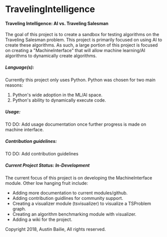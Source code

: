 # TravelingIntelligence
#### Traveling Intelligence: AI vs. Traveling Salesman

The goal of this project is to create a sandbox for testing algorithms on the Traveling Salesman problem. This project is primarily focused on using AI to create these algorithms. As such, a large portion of this project is focused on creating a "MachineInterface" that will allow machine learning/AI algorithms to dynamically create algorithms.

##### Language(s):
Currently this project only uses Python. Python was chosen for two main reasons: 
1. Python's wide adoption in the ML/AI space.
2. Python's ability to dynamically execute code.

##### Usage:
TO DO: Add usage documentation once further progress is made on machine interface.

##### Contribution guidelines:
TO DO: Add contribution guidelines

##### Current Project Status: In-Development
The current focus of this project is on developing the MachineInterface module.
Other low hanging fruit include:
- Adding more documentation to current modules/github.
- Adding contribution guidlines for community support.
- Creating a visualizer module (tsvisualizer) to visualize a TSProblem graph.
- Creating an algorithm benchmarking module with visualizer.
- Adding a wiki for the project.


Copyright 2018, Austin Bailie, All rights reserved.